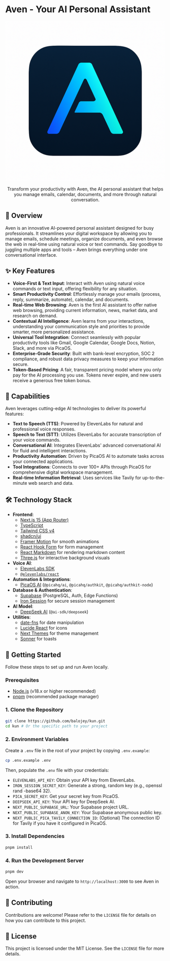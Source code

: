 # Aven - Your AI Personal Assistant

![Aven Logo](public/aven.png)

<p align="center">
  Transform your productivity with Aven, the AI personal assistant that helps you manage emails, calendar, documents, and more through natural conversation.
</p>

## 🌟 Overview

Aven is an innovative AI-powered personal assistant designed for busy professionals. It streamlines your digital workspace by allowing you to manage emails, schedule meetings, organize documents, and even browse the web in real-time using natural voice or text commands. Say goodbye to juggling multiple apps and tools – Aven brings everything under one conversational interface.

## ✨ Key Features

*   **Voice-First & Text Input**: Interact with Aven using natural voice commands or text input, offering flexibility for any situation.
*   **Smart Productivity Control**: Effortlessly manage your emails (process, reply, summarize, automate), calendar, and documents.
*   **Real-time Web Browsing**: Aven is the first AI assistant to offer native web browsing, providing current information, news, market data, and research on demand.
*   **Contextual AI Intelligence**: Aven learns from your interactions, understanding your communication style and priorities to provide smarter, more personalized assistance.
*   **Universal Tool Integration**: Connect seamlessly with popular productivity tools like Gmail, Google Calendar, Google Docs, Notion, Slack, and more via PicaOS.
*   **Enterprise-Grade Security**: Built with bank-level encryption, SOC 2 compliance, and robust data privacy measures to keep your information secure.
*   **Token-Based Pricing**: A fair, transparent pricing model where you only pay for the AI processing you use. Tokens never expire, and new users receive a generous free token bonus.

## 🚀 Capabilities

Aven leverages cutting-edge AI technologies to deliver its powerful features:

*   **Text to Speech (TTS)**: Powered by ElevenLabs for natural and professional voice responses.
*   **Speech to Text (STT)**: Utilizes ElevenLabs for accurate transcription of your voice commands.
*   **Conversational AI**: Integrates ElevenLabs' advanced conversational AI for fluid and intelligent interactions.
*   **Productivity Automation**: Driven by PicaOS AI to automate tasks across your connected applications.
*   **Tool Integrations**: Connects to over 100+ APIs through PicaOS for comprehensive digital workspace management.
*   **Real-time Information Retrieval**: Uses services like Tavily for up-to-the-minute web search and data.

## 🛠️ Technology Stack

*   **Frontend**:
    *   [Next.js 15 (App Router)](https://nextjs.org/)
    *   [TypeScript](https://www.typescriptlang.org/)
    *   [Tailwind CSS v4](https://tailwindcss.com/)
    *   [shadcn/ui](https://ui.shadcn.com/)
    *   [Framer Motion](https://www.framer.com/motion/) for smooth animations
    *   [React Hook Form](https://react-hook-form.com/) for form management
    *   [React Markdown](https://github.com/remarkjs/react-markdown) for rendering markdown content
    *   [Three.js](https://threejs.org/) for interactive background visuals
*   **Voice AI**:
    *   [ElevenLabs SDK](https://elevenlabs.io/docs)
    *   [`@elevenlabs/react`](https://www.npmjs.com/package/@elevenlabs/react)
*   **Automation & Integrations**:
    *   [PicaOS AI](https://pica.ai/) (`@picahq/ai`, `@picahq/authkit`, `@picahq/authkit-node`)
*   **Database & Authentication**:
    *   [Supabase](https://supabase.com/) (PostgreSQL, Auth, Edge Functions)
    *   [Iron Session](https://iron-session.vercel.app/) for secure session management
*   **AI Model**:
    *   [DeepSeek AI](https://www.deepseek.com/) (`@ai-sdk/deepseek`)
*   **Utilities**:
    *   [date-fns](https://date-fns.org/) for date manipulation
    *   [Lucide React](https://lucide.dev/) for icons
    *   [Next Themes](https://github.com/pacocoursey/next-themes) for theme management
    *   [Sonner](https://sonner.emilkowal.ski/) for toasts

## 🚀 Getting Started

Follow these steps to set up and run Aven locally.

### Prerequisites

*   [Node.js](https://nodejs.org/en/) (v18.x or higher recommended)
*   [pnpm](https://pnpm.io/) (recommended package manager)

### 1. Clone the Repository

```bash
git clone https://github.com/balojey/kun.git
cd kun # Or the specific path to your project
```

### 2. Environment Variables

Create a `.env` file in the root of your project by copying `.env.example`:

```bash
cp .env.example .env
```

Then, populate the `.env` file with your credentials:

* `ELEVENLABS_API_KEY`: Obtain your API key from ElevenLabs.
* `IRON_SESSION_SECRET_KEY`: Generate a strong, random key (e.g., openssl rand -base64 32).
* `PICA_SECRET_KEY`: Get your secret key from PicaOS.
* `DEEPSEEK_API_KEY`: Your API key for DeepSeek AI.
* `NEXT_PUBLIC_SUPABASE_URL`: Your Supabase project URL.
* `NEXT_PUBLIC_SUPABASE_ANON_KEY`: Your Supabase anonymous public key.
* `NEXT_PUBLIC_PICA_TAVILY_CONNECTION_ID`: (Optional) The connection ID for Tavily if you have it configured in PicaOS.

### 3. Install Dependencies

```bash
pnpm install
```

### 4. Run the Development Server

```bash
pnpm dev
```

Open your browser and navigate to `http://localhost:3000` to see Aven in action.

## 🤝 Contributing

Contributions are welcome! Please refer to the `LICENSE` file for details on how you can contribute to this project.

## 📄 License

This project is licensed under the MIT License. See the `LICENSE` file for more details.